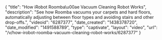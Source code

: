 {
    "title": "How iRobot Roomba\u00ae Vacuum Cleaning Robot Works",
    "description": "See how Roomba vacuums your carpets and hard floors, automatically adjusting between floor types and avoiding stairs and other drop-offs.",
    "videoid": "6287377",
    "date_created": "1438378720",
    "date_modified": "1491588789",
    "type": "captivate",
    "layout": "video",
    "url": "\/v\/how-irobot-roomba-vacuum-cleaning-robot-works\/6287377"
}